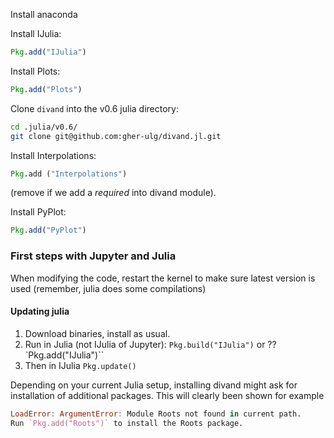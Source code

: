 
Install anaconda    

Install IJulia:
```julia
Pkg.add("IJulia")
```

Install Plots:
```julia
Pkg.add("Plots")
```

Clone `divand` into the v0.6 julia directory:
```bash
cd .julia/v0.6/
git clone git@github.com:gher-ulg/divand.jl.git
```

Install Interpolations:
```julia
Pkg.add ("Interpolations")
```
(remove if we add a *required* into divand module).

Install PyPlot:
```julia
Pkg.add("PyPlot")
```

### First steps with Jupyter and Julia

When modifying the code, restart the kernel to make sure latest version is
used (remember, julia does some compilations)


#### Updating julia
1. Download binaries, install as usual.     
2. Run in Julia (not IJulia of Jupyter): `Pkg.build("IJulia")` or ??
`Pkg.add("IJulia")``
3. Then in IJulia `Pkg.update()`


Depending on your current Julia setup, installing divand might ask for
installation of additional packages. This will clearly been shown
for example
```julia
LoadError: ArgumentError: Module Roots not found in current path.
Run `Pkg.add("Roots")` to install the Roots package.
```
